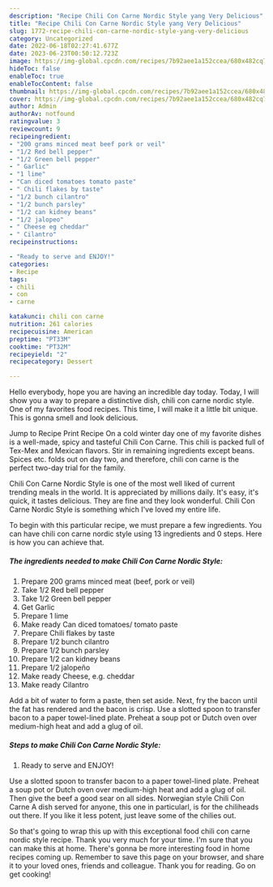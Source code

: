 ```yaml
---
description: "Recipe Chili Con Carne Nordic Style yang Very Delicious"
title: "Recipe Chili Con Carne Nordic Style yang Very Delicious"
slug: 1772-recipe-chili-con-carne-nordic-style-yang-very-delicious
category: Uncategorized
date: 2022-06-18T02:27:41.677Z
date: 2023-06-23T00:50:12.723Z
image: https://img-global.cpcdn.com/recipes/7b92aee1a152ccea/680x482cq70/chili-con-carne-nordic-style-recipe-main-photo.jpg
hideToc: false
enableToc: true
enableTocContent: false
thumbnail: https://img-global.cpcdn.com/recipes/7b92aee1a152ccea/680x482cq70/chili-con-carne-nordic-style-recipe-main-photo.jpg
cover: https://img-global.cpcdn.com/recipes/7b92aee1a152ccea/680x482cq70/chili-con-carne-nordic-style-recipe-main-photo.jpg
author: Admin
authorAv: notfound
ratingvalue: 3
reviewcount: 9
recipeingredient:
- "200 grams minced meat beef pork or veil"
- "1/2 Red bell pepper"
- "1/2 Green bell pepper"
- " Garlic"
- "1 lime"
- "Can diced tomatoes tomato paste"
- " Chili flakes by taste"
- "1/2 bunch cilantro"
- "1/2 bunch parsley"
- "1/2 can kidney beans"
- "1/2 jalopeo"
- " Cheese eg cheddar"
- " Cilantro"
recipeinstructions:

- "Ready to serve and ENJOY!"
categories:
- Recipe
tags:
- chili
- con
- carne

katakunci: chili con carne 
nutrition: 261 calories
recipecuisine: American
preptime: "PT33M"
cooktime: "PT32M"
recipeyield: "2"
recipecategory: Dessert

---
```



Hello everybody, hope you are having an incredible day today. Today, I will show you a way to prepare a distinctive dish, chili con carne nordic style. One of my favorites food recipes. This time, I will make it a little bit unique. This is gonna smell and look delicious.

Jump to Recipe Print Recipe On a cold winter day one of my favorite dishes is a well-made, spicy and tasteful Chili Con Carne. This chili is packed full of Tex-Mex and Mexican flavors. Stir in remaining ingredients except beans. Spices etc. folds out on day two, and therefore, chili con carne is the perfect two-day trial for the family.

Chili Con Carne Nordic Style is one of the most well liked of current trending meals in the world. It is appreciated by millions daily. It's easy, it's quick, it tastes delicious. They are fine and they look wonderful. Chili Con Carne Nordic Style is something which I've loved my entire life.


To begin with this particular recipe, we must prepare a few ingredients. You can have chili con carne nordic style using 13 ingredients and 0 steps. Here is how you can achieve that.

<!--inarticleads1-->

##### The ingredients needed to make Chili Con Carne Nordic Style:

1. Prepare 200 grams minced meat (beef, pork or veil)
1. Take 1/2 Red bell pepper
1. Take 1/2 Green bell pepper
1. Get  Garlic
1. Prepare 1 lime
1. Make ready Can diced tomatoes/ tomato paste
1. Prepare  Chili flakes by taste
1. Prepare 1/2 bunch cilantro
1. Prepare 1/2 bunch parsley
1. Prepare 1/2 can kidney beans
1. Prepare 1/2 jalopeño
1. Make ready  Cheese, e.g. cheddar
1. Make ready  Cilantro


Add a bit of water to form a paste, then set aside. Next, fry the bacon until the fat has rendered and the bacon is crisp. Use a slotted spoon to transfer bacon to a paper towel-lined plate. Preheat a soup pot or Dutch oven over medium-high heat and add a glug of oil. 

<!--inarticleads2-->

##### Steps to make Chili Con Carne Nordic Style:


1. Ready to serve and ENJOY!

Use a slotted spoon to transfer bacon to a paper towel-lined plate. Preheat a soup pot or Dutch oven over medium-high heat and add a glug of oil. Then give the beef a good sear on all sides. Norwegian style Chili Con Carne A dish served for anyone, this one in particularl, is for the chiliheads out there. If you like it less potent, just leave some of the chilies out. 

So that's going to wrap this up with this exceptional food chili con carne nordic style recipe. Thank you very much for your time. I'm sure that you can make this at home. There's gonna be more interesting food in home recipes coming up. Remember to save this page on your browser, and share it to your loved ones, friends and colleague. Thank you for reading. Go on get cooking!
